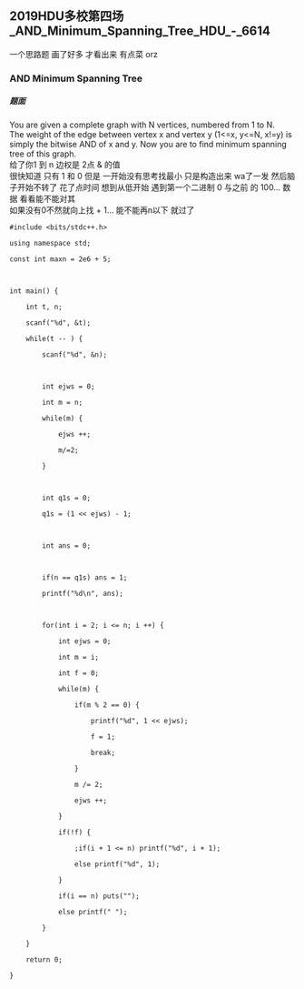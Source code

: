 ## 2019HDU多校第四场_AND_Minimum_Spanning_Tree_HDU_-_6614

一个思路题 画了好多 才看出来 有点菜 orz

### AND Minimum Spanning Tree

##### 题面

You are given a complete graph with N vertices, numbered from 1 to N.  
The weight of the edge between vertex x and vertex y (1<=x, y<=N, x!=y) is
simply the bitwise AND of x and y. Now you are to find minimum spanning tree
of this graph.  
给了你1 到 n 边权是 2点 & 的值  
很快知道 只有 1 和 0 但是 一开始没有思考找最小 只是构造出来 wa了一发 然后脑子开始不转了 花了点时间 想到从低开始 遇到第一个二进制 0 与之前
的 100… 数据 看看能不能对其  
如果没有0不然就向上找 + 1… 能不能再n以下 就过了

    
    
    #include <bits/stdc++.h>
    using namespace std;
    const int maxn = 2e6 + 5;
    
    int main() {
        int t, n;
        scanf("%d", &t);
        while(t -- ) {
            scanf("%d", &n);
            
            int ejws = 0;
            int m = n;
            while(m) {
                ejws ++;
                m/=2;
            } 
            
            int q1s = 0;
            q1s = (1 << ejws) - 1;
            
            int ans = 0;
            
            if(n == q1s) ans = 1;
            printf("%d\n", ans);
            
            for(int i = 2; i <= n; i ++) {
                int ejws = 0;
                int m = i;
                int f = 0;
                while(m) {
                    if(m % 2 == 0) {
                        printf("%d", 1 << ejws);
                        f = 1;
                        break;
                    }
                    m /= 2;
                    ejws ++;
                }
                if(!f) {
                    ;if(i + 1 <= n) printf("%d", i + 1); 
                    else printf("%d", 1); 
                }
                if(i == n) puts("");
                else printf(" ");
            }
        }
        return 0;
    }
    

